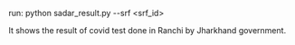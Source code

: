 run: python sadar_result.py --srf <srf_id>

It shows the result of covid test done in Ranchi by Jharkhand government.
